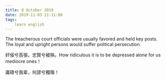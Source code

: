 ```yaml
---
title: 8 October 2019
date: 2019-11-03 21:11:00
tags:
    learn english
---
```

The treacherous court officials were
usually favored and held key posts. The loyal and upright persons would suffer
political persecution. 

奸佞兮高張，忠賢兮被殃。How ridiculous it is to be depressed alone for us
mediocre ones！

庸碌兮我辈，何謬兮獨傷！